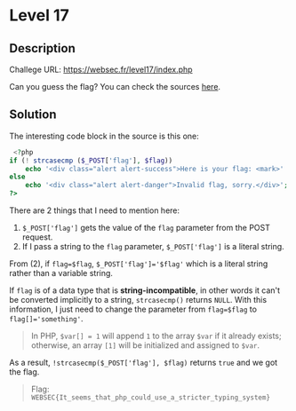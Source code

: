 # Level 17
## Description
Challege URL: https://websec.fr/level17/index.php  

Can you guess the flag? You can check the sources [here](https://websec.fr/level17/source.php).  

## Solution
The interesting code block in the source is this one:
```php
 <?php
if (! strcasecmp ($_POST['flag'], $flag))
    echo '<div class="alert alert-success">Here is your flag: <mark>' . $flag . '</mark>.</div>';   
else
    echo '<div class="alert alert-danger">Invalid flag, sorry.</div>';
?>
```
There are 2 things that I need to mention here:
1. `$_POST['flag']` gets the value of the `flag` parameter from the POST request.
2. If I pass a string to the `flag` parameter, `$_POST['flag']` is a literal string.

From (2), if `flag=$flag`, `$_POST['flag']='$flag'` which is a literal string rather than a variable string.

If `flag` is of a data type that is **string-incompatible**, in other words it can't be converted implicitly to a string, `strcasecmp()` returns `NULL`. With this information, I just need to change the parameter from `flag=$flag` to `flag[]='something'`.
> In PHP, `$var[] = 1` will append `1` to the array `$var` if it already exists; otherwise, an array `[1]` will be initialized and assigned to `$var`.

As a result, `!strcasecmp($_POST['flag'], $flag)` returns `true` and we got the flag.
> Flag: `WEBSEC{It_seems_that_php_could_use_a_stricter_typing_system}`
